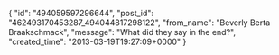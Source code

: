  {
   "id": "494059597296644",
   "post_id": "462493170453287_494044817298122",
   "from_name": "Beverly Berta Braakschmack",
   "message": "What did they say in the end?",
   "created_time": "2013-03-19T19:27:09+0000"
 }
